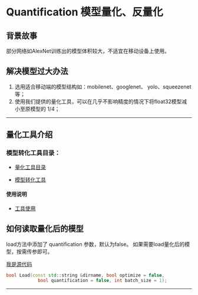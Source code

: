 # Quantification 模型量化、反量化

## 背景故事
部分网络如AlexNet训练出的模型体积较大，不适宜在移动设备上使用。


## 解决模型过大办法
1. 选用适合移动端的模型结构如：mobilenet、googlenet、 yolo、squeezenet 等；
2. 使用我们提供的量化工具，可以在几乎不影响精度的情况下将float32模型减小至原模型的 1/4；

- - - - - 
## 量化工具介绍

### 模型转化工具目录：

- [量化工具目录](https://github.com/PaddlePaddle/paddle-mobile/tree/develop/tools/quantification)

- [模型转化工具](https://github.com/PaddlePaddle/paddle-mobile/blob/develop/tools/quantification/convert.cpp)

#### 使用说明
- [工具使用](https://github.com/PaddlePaddle/paddle-mobile/blob/develop/tools/quantification/README.md)

## 如何读取量化后的模型
load方法中添加了 quantification 参数，默认为false。 如果需要load量化后的模型，按需传参即可。

[我是源代码](https://github.com/PaddlePaddle/paddle-mobile/blob/55302b33ea3bd68c9797d8f65e527544792b8095/src/io/paddle_mobile.h)

```c++
bool Load(const std::string &dirname, bool optimize = false,
            bool quantification = false, int batch_size = 1);
```

- - - - - 







